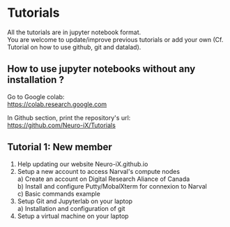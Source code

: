 # Tutorials

All the tutorials are in jupyter notebook format. \
You are welcome to update/improve previous tutorials or add your own (Cf. Tutorial on how to use github, git and datalad).

## How to use jupyter notebooks without any installation ?

Go to Google colab: \
https://colab.research.google.com

In Github section, print the repository's url: \
https://github.com/Neuro-iX/Tutorials

## Tutorial 1: New member

1. Help updating our website Neuro-iX.github.io
2. Setup a new account to access Narval's compute nodes \
    a) Create an account on Digital Research Aliance of Canada \
    b) Install and configure Putty/MobalXterm for connexion to Narval \
    c) Basic commands example
3. Setup Git and Jupyterlab on your laptop \
    a) Installation and configuration of git
4. Setup a virtual machine on your laptop

